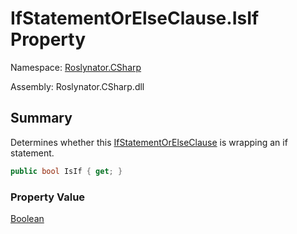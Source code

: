 # IfStatementOrElseClause\.IsIf Property

Namespace: [Roslynator.CSharp](../../README.md)

Assembly: Roslynator\.CSharp\.dll

## Summary

Determines whether this [IfStatementOrElseClause](../README.md) is wrapping an if statement\.

```csharp
public bool IsIf { get; }
```

### Property Value

[Boolean](https://docs.microsoft.com/en-us/dotnet/api/system.boolean)


